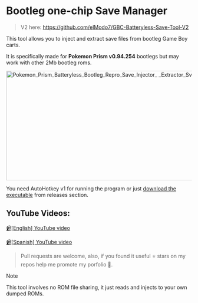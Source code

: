 
# Bootleg one-chip Save Manager
> V2 here: https://github.com/elModo7/GBC-Batteryless-Save-Tool-V2

This tool allows you to inject and extract save files from bootleg Game Boy carts.

It is specifically made for **Pokemon Prism v0.94.254** bootlegs but may work with other 2Mb bootleg roms.

<img width="642" height="297" alt="Pokemon_Prism_Batteryless_Bootleg_Repro_Save_Injector_ _Extractor_SvgxvATRBq" src="https://github.com/user-attachments/assets/831357f7-371b-4ad8-be30-542758a69f4a" />

You need AutoHotkey v1 for running the program or just [download the executable](https://github.com/elModo7/GBC-Batteryless-Save-Tool/releases/) from releases section.

## YouTube Videos:
[📹\[English\] YouTube video](https://youtu.be/0jAVcUjAwSY)

[📹\[Spanish\] YouTube video](https://youtu.be/IhN1iViYwTg)

> Pull requests are welcome, also, if you found it useful ⭐ stars on my repos help me promote my porfolio 🚀.


> [!NOTE]  
> This tool involves no ROM file sharing, it just reads and injects to your own dumped ROMs.

